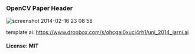 ### OpenCV Paper Header


![screenshot 2014-02-16 23 08 58](https://f.cloud.github.com/assets/192200/2181637/acfe3c1c-975c-11e3-9217-a5f5cd7a8794.png)

template ai: https://www.dropbox.com/s/ohcgai0xuci4rh1/uni_2014_jarni.ai

#### License: MIT
